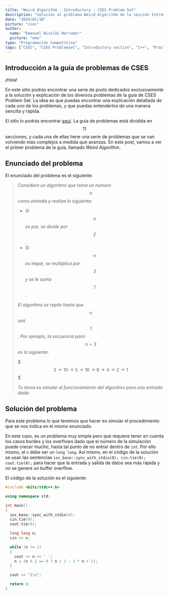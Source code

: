 ```yaml
---
title: "Weird Algorithm - Introductory - CSES Problem Set"
description: "Solución al problema Weird Algorithm de la sección Introductory de CSES Problem Set"
date: "2024/01/10"
picture: "cses"
author:
  name: "Emanuel Nicolás Herrador"
  picture: "ema"
type: "Programación Competitiva"
tags: ["CSES", "CSES Problemset", "Introductory section", "C++", "Práctica"]
---
```


## Introducción a la guía de problemas de CSES

¡Hola!

En este sitio podrás encontrar una serie de posts dedicados exclusivamente a la solución y explicación de los diversos problemas de la guía de CSES Problem Set. La idea es que puedas encontrar una explicación detallada de cada uno de los problemas, y que puedas entenderlos de una manera sencilla y rápida.

El sitio lo podrás encontrar [aquí](https://cses.fi/problemset/). La guía de problemas está dividida en $$11$$ secciones, y cada una de ellas tiene una serie de problemas que se van volviendo más complejos a medida que avanzas. En este post, vamos a ver el primer problema de la guía, llamado _Weird Algorithm_.

## Enunciado del problema

El enunciado del problema es el siguiente:

> _Considera un algoritmo que toma un número $$n$$ como entrada y realiza lo siguiente:_
>
> - _Si $$n$$ es par, se divide por $$2$$._
> - _Si $$n$$ es impar, se multiplica por $$3$$ y se le suma $$1$$._
>
> _El algoritmo se repite hasta que $$n$$ sea $$1$$. Por ejemplo, la secuencia para $$n=3$$ es la siguiente:_
>
> $$$3 \rightarrow 10 \rightarrow 5 \rightarrow 16 \rightarrow 8 \rightarrow 4 \rightarrow 2 \rightarrow 1$$$
>
> _Tu tarea es simular el funcionamiento del algoritmo para una entrada dada_.

## Solución del problema

Para este problema lo que tenemos que hacer es simular el procedimiento que se nos indica en el mismo enunciado.

En este caso, es un problema muy simple pero que requiere tener en cuenta los casos bordes y los overflows dado que el número de la simulación puede crecer mucho, hasta tal punto de no entrar dentro de `int`. Por ello mismo, el `n` debe ser un `long long`. Así mismo, en el código de la solución se usan las sentencias `ios_base::sync_with_stdio(0); cin.tie(0); cout.tie(0);` para hacer que la entrada y salida de datos sea más rápida y no se genere un buffer overflow.

El código de la solución es el siguiente:

```cpp
#include <bits/stdc++.h>

using namespace std;

int main()
{
  ios_base::sync_with_stdio(0);
  cin.tie(0);
  cout.tie(0);

  long long n;
  cin >> n;

  while (n != 1)
  {
    cout << n << ' ';
    n = (n % 2 == 0 ? n / 2 : 3 * n + 1);
  }

  cout << "1\n";

  return 0;
}
```
